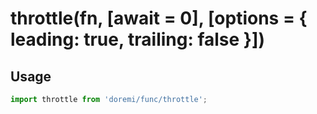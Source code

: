 # throttle(fn, [await = 0], [options = { leading: true, trailing: false }])

## Usage

```js
import throttle from 'doremi/func/throttle';


```
